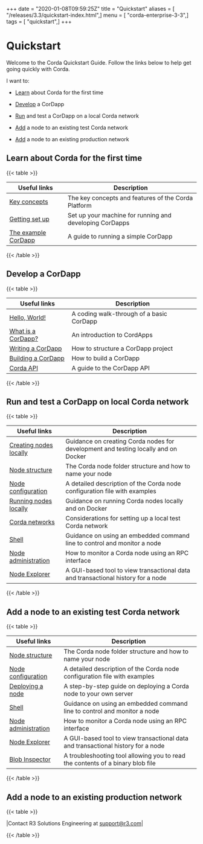 +++
date = "2020-01-08T09:59:25Z"
title = "Quickstart"
aliases = [ "/releases/3.3/quickstart-index.html",]
menu = [ "corda-enterprise-3-3",]
tags = [ "quickstart",]
+++


# Quickstart

Welcome to the Corda Quickstart Guide. Follow the links below to help get going quickly with Corda.

I want to:


* [Learn](#quickstart-learn) about Corda for the first time


* [Develop](#quickstart-develop) a CorDapp


* [Run](#quickstart-run) and test a CorDapp on a local Corda network


* [Add](#quickstart-add) a node to an existing test Corda network


* [Add](#quickstart-production) a node to an existing production network



## Learn about Corda for the first time


{{< table >}}

|Useful links|Description|
|--------------------------------------------|---------------------------------------------------------------------------------------------------------|
|[Key concepts](key-concepts.md)|The key concepts and features of the Corda Platform|
|[Getting set up](getting-set-up.md)|Set up your machine for running and developing CorDapps|
|[The example CorDapp](tutorial-cordapp.md)|A guide to running a simple CorDapp|

{{< /table >}}

## Develop a CorDapp


{{< table >}}

|Useful links|Description|
|--------------------------------------------|---------------------------------------------------------------------------------------------------------|
|[Hello, World!](hello-world-introduction.md)|A coding walk-through of a basic CorDapp|
|[What is a CorDapp?](cordapp-overview.md)|An introduction to CordApps|
|[Writing a CorDapp](writing-a-cordapp.md)|How to structure a CorDapp project|
|[Building a CorDapp](cordapp-build-systems.md)|How to build a CorDapp|
|[Corda API](corda-api.md)|A guide to the CorDapp API|

{{< /table >}}

## Run and test a CorDapp on local Corda network


{{< table >}}

|Useful links|Description|
|--------------------------------------------|---------------------------------------------------------------------------------------------------------|
|[Creating nodes locally](generating-a-node.md)|Guidance on creating Corda nodes for development and testing locally and on Docker|
|[Node structure](node-structure.md)|The Corda node folder structure and how to name your node|
|[Node configuration](corda-configuration-file.md)|A detailed description of the Corda node configuration file with examples|
|[Running nodes locally](running-a-node.md)|Guidance on running Corda nodes locally and on Docker|
|[Corda networks](corda-test-networks.md)|Considerations for setting up a local test Corda network|
|[Shell](shell.md)|Guidance on using an embedded command line to control and monitor a node|
|[Node administration](node-administration.md)|How to monitor a Corda node using an RPC interface|
|[Node Explorer](node-explorer.md)|A GUI-based tool to view transactional data and transactional history for a node|

{{< /table >}}

## Add a node to an existing test Corda network


{{< table >}}

|Useful links|Description|
|--------------------------------------------|---------------------------------------------------------------------------------------------------------|
|[Node structure](node-structure.md)|The Corda node folder structure and how to name your node|
|[Node configuration](corda-configuration-file.md)|A detailed description of the Corda node configuration file with examples|
|[Deploying a node](deploying-a-node.md)|A step-by-step guide on deploying a Corda node to your own server|
|[Shell](shell.md)|Guidance on using an embedded command line to control and monitor a node|
|[Node administration](node-administration.md)|How to monitor a Corda node using an RPC interface|
|[Node Explorer](node-explorer.md)|A GUI-based tool to view transactional data and transactional history for a node|
|[Blob Inspector](blob-inspector.md)|A troubleshooting tool allowing you to read the contents of a binary blob file|

{{< /table >}}

## Add a node to an existing production network


{{< table >}}

|Contact R3 Solutions Engineering at [support@r3.com](mailto:support@r3.com)|

{{< /table >}}

